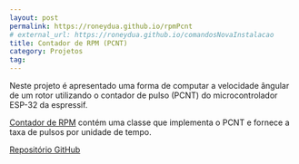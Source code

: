 ```yaml
---
layout: post
permalink: https://roneydua.github.io/rpmPcnt
# external_url: https://roneydua.github.io/comandosNovaInstalacao
title: Contador de RPM (PCNT)
category: Projetos
tag:
---
```

Neste projeto é apresentado uma forma de computar a velocidade ângular de um rotor utilizando o contador de pulso (PCNT) do microcontrolador ESP-32  da espressif.
<!--excerpt-->

[Contador de RPM](https://roneydua.github.io/rpmPcnt) contém uma classe que implementa o PCNT e fornece a taxa de pulsos por unidade de tempo.

[Repositório GitHub](https://github.com/roneydua/rpmPcnt)
